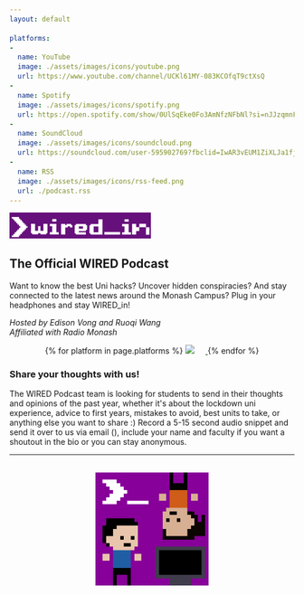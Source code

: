 ```yaml
---
layout: default

platforms:
- 
  name: YouTube
  image: ./assets/images/icons/youtube.png
  url: https://www.youtube.com/channel/UCKl61MY-083KCOfqT9ctXsQ
- 
  name: Spotify
  image: ./assets/images/icons/spotify.png
  url: https://open.spotify.com/show/0UlSqEke0Fo3AmNfzNFbNl?si=nJJzqmnFTtmrM14DrTc6-w&dl_branch=1&fbclid=IwAR2IsML08wRBQvqvP_hRjvjAU_-Xw-1zZKJp-WNgFwCD3i56PRDJy2-EQQc&nd=1
- 
  name: SoundCloud
  image: ./assets/images/icons/soundcloud.png
  url: https://soundcloud.com/user-595902769?fbclid=IwAR3vEUM1ZiXLJa1fj7jOPKx3GuKvHa_UTviNHM6ZhyZjJQgGgarDUgYlii0
- 
  name: RSS
  image: ./assets/images/icons/rss-feed.png
  url: ./podcast.rss
---
```

<!-- Logo -->
<div align="left">
<img src="./assets/images/wired_in.png" alt="WIRED_in Logo" width="250"/>
</div>

## The Official WIRED Podcast  
Want to know the best Uni hacks? Uncover hidden conspiracies? And stay connected to the latest news around the Monash Campus?
Plug in your headphones and stay WIRED_in!
<p>
<i>Hosted by Edison Vong and Ruoqi Wang<br>
Affiliated with Radio Monash</i>
</p>

<div float="left" align="middle" margin="10px">
    {% for platform in page.platforms %}
      <a href="{{ platform.url }}" target="_blank" rel="noreferrer noopener">
      <img src="{{ platform.image }}" height="50" style="margin-right:20px"/>
      </a>
    {% endfor %}
</div>

<h3>Share your thoughts with us!</h3>
The WIRED Podcast team is looking for students to send in their thoughts and opinions of the past year, whether it's about the lockdown uni experience, advice to first years, mistakes to avoid, best units to take, or anything else you want to share :)
Record a 5-15 second audio snippet and send it over to us via
email (<podcast@wired.org.au>), include your name and faculty if you want a shoutout in the bio or you can stay anonymous.

<!-- <iframe src="https://widget.spreaker.com/player?show_id=1433865" width="100%" height="200px" frameborder="0"></iframe> -->

<div markdown="1">

---

</div>
<br>
<div align="middle">
<img src="./assets/images/podcast.gif" width="200"/>
</div>